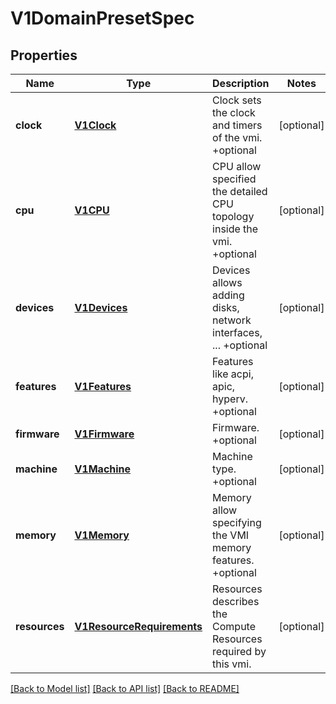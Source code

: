 # V1DomainPresetSpec

## Properties
Name | Type | Description | Notes
------------ | ------------- | ------------- | -------------
**clock** | [**V1Clock**](V1Clock.md) | Clock sets the clock and timers of the vmi. +optional | [optional] 
**cpu** | [**V1CPU**](V1CPU.md) | CPU allow specified the detailed CPU topology inside the vmi. +optional | [optional] 
**devices** | [**V1Devices**](V1Devices.md) | Devices allows adding disks, network interfaces, ... +optional | [optional] 
**features** | [**V1Features**](V1Features.md) | Features like acpi, apic, hyperv. +optional | [optional] 
**firmware** | [**V1Firmware**](V1Firmware.md) | Firmware. +optional | [optional] 
**machine** | [**V1Machine**](V1Machine.md) | Machine type. +optional | [optional] 
**memory** | [**V1Memory**](V1Memory.md) | Memory allow specifying the VMI memory features. +optional | [optional] 
**resources** | [**V1ResourceRequirements**](V1ResourceRequirements.md) | Resources describes the Compute Resources required by this vmi. | [optional] 

[[Back to Model list]](../README.md#documentation-for-models) [[Back to API list]](../README.md#documentation-for-api-endpoints) [[Back to README]](../README.md)


